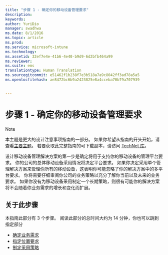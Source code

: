 ```yaml
---
title: "步骤 1 - 确定你的移动设备管理要求"
description: 
keywords: 
author: YuriDio
manager: swadhwa
ms.date: 8/1/2016
ms.topic: article
ms.prod: 
ms.service: microsoft-intune
ms.technology: 
ms.assetid: 32ef7e4e-41b6-4e40-b9d9-6d2bfb464a99
ms.reviewer: 
ms.suite: ems
translationtype: Human Translation
ms.sourcegitcommit: e51462f1b238f7e3b518a7a9c8042ff3ad78a5a5
ms.openlocfilehash: ae8472bc6b9a2423825e8a4cceba70b79a707939


---
```


# 步骤 1 - 确定你的移动设备管理要求

>[!NOTE]
>本主题是更大的设计注意事项指南的一部分。 如果你希望从指南的开头开始，请查看[主要主题](mdm-design-considerations-guide.md)。 若要获取此完整指南的可下载副本，请访问 [TechNet 库](https://gallery.technet.microsoft.com/Mobile-Device-Management-7d401582)。

设计移动设备管理解决方案的第一步是确定将用于支持你的移动设备的管理平台要求。 你的公司的总体移动设备采用情况将决定平台要求。 如果你决定采用单个管理解决方案来管理你所有的移动设备，这表明你可能忽略了你的解决方案中的多平台要求。 你将需要仔细审阅你公司的业务策略以充分了解你当前以及未来的业务要求。 如果你没有为移动设备采用制定一个长期策略，则很有可能你的解决方案将不会随着你业务需求的增长和变化而扩展。 

## 关于此步骤

本指南此部分有 3 个步骤。 阅读此部分的总时间大约为 14 分钟，你也可以跳到指定部分

- [确定业务需求](mdm-identify-business-needs.md)
- [指定位置要求](mdm-specify-mdm-location-requirements.md)
- [制定采用策略](mdm-develop-mdm-adoption-strategy.md)



<!--HONumber=Aug16_HO1-->


